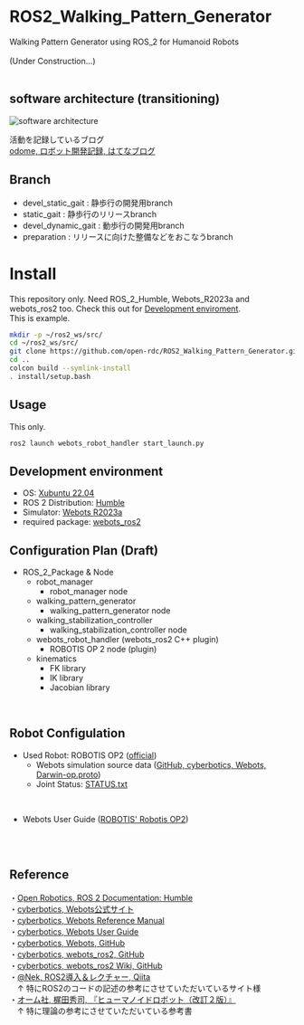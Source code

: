 # ROS2_Walking_Pattern_Generator
Walking Pattern Generator using ROS_2 for Humanoid Robots<br>
<br>
(Under Construction...)<br>
<br>

## software architecture (transitioning)
![software architecture](https://github.com/open-rdc/ROS2_Walking_Pattern_Generator/assets/91410662/65bc44c6-189f-4462-aab7-3f36bd31621c)


活動を記録しているブログ<br>
[odome, ロボット開発記録, はてなブログ](https://odome.hatenablog.com/)<br>

## Branch
* devel_static_gait : 静歩行の開発用branch
* static_gait : 静歩行のリリースbranch
* devel_dynamic_gait : 動歩行の開発用branch
* preparation : リリースに向けた整備などをおこなうbranch

# Install
This repository only. Need ROS_2_Humble, Webots_R2023a and webots_ros2 too. Check this out for [Development enviroment](#development-environment).<br> 
This is example.
```bash
mkdir -p ~/ros2_ws/src/
cd ~/ros2_ws/src/
git clone https://github.com/open-rdc/ROS2_Walking_Pattern_Generator.git  # WARN: Branch to be cloned.
cd ..
colcon build --symlink-install
. install/setup.bash
```

## Usage
This only.
```bash
ros2 launch webots_robot_handler start_launch.py
```

## Development environment
* OS: [Xubuntu 22.04](https://xubuntu.org/)<br>
* ROS 2 Distribution: [Humble](https://docs.ros.org/en/humble/index.html)<br>
* Simulator: [Webots R2023a](https://cyberbotics.com/)<br>
* required package: [webots_ros2](https://github.com/cyberbotics/webots_ros2)<br> 

## Configuration Plan (Draft)
* ROS_2_Package & Node<br>
  * robot_manager<br>
    * robot_manager node<br>
  * walking_pattern_generator<br>
    * walking_pattern_generator node<br>
  * walking_stabilization_controller<br>
    * walking_stabilization_controller node<br>
  * webots_robot_handler (webots_ros2 C++ plugin)<br>
    * ROBOTIS OP 2 node (plugin)<br>
  * kinematics<br>
    * FK library<br>
    * IK library<br>
    * Jacobian library<br>
<br>

<!-- ![image](https://user-images.githubusercontent.com/91410662/234569468-f75ff588-d25a-49c7-9ceb-60174b0049f0.png)
<div align="center">Configulation Plan</div>
<br> -->

<!-- ![image](https://user-images.githubusercontent.com/91410662/228191771-cca5eb6a-7219-4a2e-819b-28e3249042ab.png)
<div align="center">rqt_graph</div>
<br>
<br> -->

## Robot Configulation
* Used Robot: ROBOTIS OP2 ([official](http://en.robotis.com/model/board.php?bo_table=print_en&wr_id=39))<br>
  * Webots simulation source data ([GitHub, cyberbotics, Webots, Darwin-op.proto](https://github.com/cyberbotics/webots/blob/master/projects/robots/robotis/darwin-op/protos/Darwin-op.proto
))<br>
  * Joint Status: [STATUS.txt](https://github.com/open-rdc/ROS2_Walking_Pattern_Generator/blob/main/STATUS.txt)
<br>

  * Webots User Guide ([ROBOTIS' Robotis OP2](https://cyberbotics.com/doc/guide/robotis-op2))
<br>
<br>

## Reference
・[Open Robotics, ROS 2 Documentation: Humble](https://docs.ros.org/en/humble/index.html)<br>
・[cyberbotics, Webots公式サイト](https://cyberbotics.com/)<br>
・[cyberbotics, Webots Reference Manual](https://cyberbotics.com/doc/reference/index)<br>
・[cyberbotics, Webots User Guide](https://cyberbotics.com/doc/guide/index)<br>
・[cyberbotics, Webots, GitHub](https://github.com/cyberbotics/webots)<br>
・[cyberbotics, webots_ros2, GitHub](https://github.com/cyberbotics/webots_ros2)<br>
・[cyberbotics, webots_ros2 Wiki, GitHub](https://github.com/cyberbotics/webots_ros2/wiki)<br>
・[@Nek, ROS2導入＆レクチャー, Qiita](https://qiita.com/NeK/items/7ac0f4ec10d51dbca084)<br>
　↑ 特にROS2のコードの記述の参考にさせていただいているサイト様
<br>
・[オーム社, 梶田秀司, 『ヒューマノイドロボット（改訂２版）』](https://www.ohmsha.co.jp/book/9784274226021/)<br>
　↑ 特に理論の参考にさせていただいている参考書
